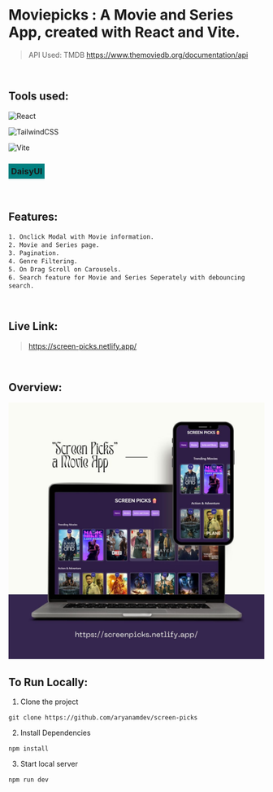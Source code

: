 # Moviepicks : A Movie and Series App, created with React and Vite.

>API Used: TMDB https://www.themoviedb.org/documentation/api

<br>

## Tools used:

![React](https://img.shields.io/badge/react-%2320232a.svg?style=for-the-badge&logo=react&logoColor=%2361DAFB)

![TailwindCSS](https://img.shields.io/badge/tailwindcss-%2338B2AC.svg?style=for-the-badge&logo=tailwind-css&logoColor=white)

![Vite](https://img.shields.io/badge/vite-%23646CFF.svg?style=for-the-badge&logo=vite&logoColor=white) 
<h3 style="background-color: teal; width: fit-content; padding: 5px; font-weight: bold;">DaisyUI</h3>
<br>



## Features: 
    1. Onclick Modal with Movie information.
    2. Movie and Series page.
    3. Pagination.
    4. Genre Filtering.
    5. On Drag Scroll on Carousels.
    6. Search feature for Movie and Series Seperately with debouncing search.

<br>

## Live Link: 
>https://screen-picks.netlify.app/

<br>

## Overview:
![img](assets/siteimg.jpg)
<br>

## To Run Locally:

1. Clone the project 
````
git clone https://github.com/aryanamdev/screen-picks
````
2. Install Dependencies
````
npm install
````
3. Start local server
````
npm run dev
````
